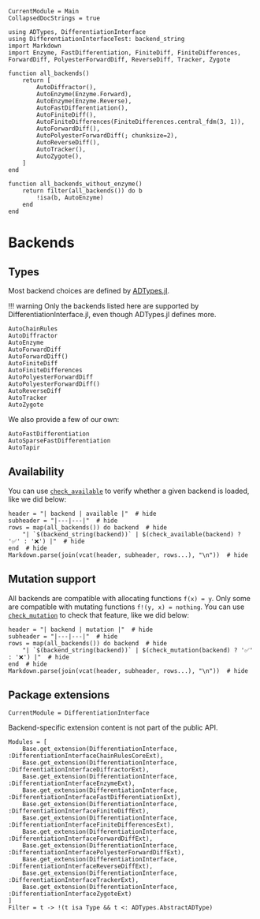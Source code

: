```@meta
CurrentModule = Main
CollapsedDocStrings = true
```

```@setup backends
using ADTypes, DifferentiationInterface
using DifferentiationInterfaceTest: backend_string
import Markdown
import Enzyme, FastDifferentiation, FiniteDiff, FiniteDifferences, ForwardDiff, PolyesterForwardDiff, ReverseDiff, Tracker, Zygote

function all_backends()
    return [
        AutoDiffractor(),
        AutoEnzyme(Enzyme.Forward),
        AutoEnzyme(Enzyme.Reverse),
        AutoFastDifferentiation(),
        AutoFiniteDiff(),
        AutoFiniteDifferences(FiniteDifferences.central_fdm(3, 1)),
        AutoForwardDiff(),
        AutoPolyesterForwardDiff(; chunksize=2),
        AutoReverseDiff(),
        AutoTracker(),
        AutoZygote(),
    ]
end

function all_backends_without_enzyme()
    return filter(all_backends()) do b
        !isa(b, AutoEnzyme)
    end
end
```

# Backends

## Types

Most backend choices are defined by [ADTypes.jl](https://github.com/SciML/ADTypes.jl).

!!! warning
    Only the backends listed here are supported by DifferentiationInterface.jl, even though ADTypes.jl defines more.

```@docs
AutoChainRules
AutoDiffractor
AutoEnzyme
AutoForwardDiff
AutoForwardDiff()
AutoFiniteDiff
AutoFiniteDifferences
AutoPolyesterForwardDiff
AutoPolyesterForwardDiff()
AutoReverseDiff
AutoTracker
AutoZygote
```

We also provide a few of our own:

```@docs
AutoFastDifferentiation
AutoSparseFastDifferentiation
AutoTapir
```

## Availability

You can use [`check_available`](@ref) to verify whether a given backend is loaded, like we did below:

```@example backends
header = "| backend | available |"  # hide
subheader = "|---|---|"  # hide
rows = map(all_backends()) do backend  # hide
    "| `$(backend_string(backend))` | $(check_available(backend) ? '✅' : '❌') |"  # hide
end  # hide
Markdown.parse(join(vcat(header, subheader, rows...), "\n"))  # hide
```

## Mutation support

All backends are compatible with allocating functions `f(x) = y`.
Only some are compatible with mutating functions `f!(y, x) = nothing`.
You can use [`check_mutation`](@ref) to check that feature, like we did below:

```@example backends
header = "| backend | mutation |"  # hide
subheader = "|---|---|"  # hide
rows = map(all_backends()) do backend  # hide
    "| `$(backend_string(backend))` | $(check_mutation(backend) ? '✅' : '❌') |"  # hide
end  # hide
Markdown.parse(join(vcat(header, subheader, rows...), "\n"))  # hide
```

## Package extensions

```@meta
CurrentModule = DifferentiationInterface
```

Backend-specific extension content is not part of the public API.

```@autodocs
Modules = [
    Base.get_extension(DifferentiationInterface, :DifferentiationInterfaceChainRulesCoreExt),
    Base.get_extension(DifferentiationInterface, :DifferentiationInterfaceDiffractorExt),
    Base.get_extension(DifferentiationInterface, :DifferentiationInterfaceEnzymeExt),
    Base.get_extension(DifferentiationInterface, :DifferentiationInterfaceFastDifferentiationExt),
    Base.get_extension(DifferentiationInterface, :DifferentiationInterfaceFiniteDiffExt),
    Base.get_extension(DifferentiationInterface, :DifferentiationInterfaceFiniteDifferencesExt),
    Base.get_extension(DifferentiationInterface, :DifferentiationInterfaceForwardDiffExt),
    Base.get_extension(DifferentiationInterface, :DifferentiationInterfacePolyesterForwardDiffExt),
    Base.get_extension(DifferentiationInterface, :DifferentiationInterfaceReverseDiffExt),
    Base.get_extension(DifferentiationInterface, :DifferentiationInterfaceTrackerExt),
    Base.get_extension(DifferentiationInterface, :DifferentiationInterfaceZygoteExt)
]
Filter = t -> !(t isa Type && t <: ADTypes.AbstractADType)
```
